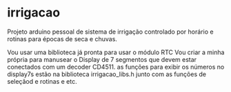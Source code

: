 # irrigacao
Projeto arduino pessoal de sistema de irrigação controlado por horário e rotinas para épocas de seca e chuvas.

Vou usar uma biblioteca já pronta para usar o módulo RTC
Vou criar a minha própria para manusear o Display de 7 segmentos que devem estar conectados com um decoder CD4511.
as funções para exibir os números no display7s estão  na biblioteca irrigacao_libs.h junto com as funções de seleçãod e rotinas e etc.


